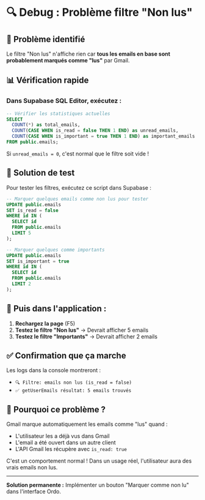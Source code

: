 # 🔍 Debug : Problème filtre "Non lus"

## 🚨 Problème identifié

Le filtre "Non lus" n'affiche rien car **tous les emails en base sont probablement marqués comme "lus"** par Gmail.

## 📊 Vérification rapide

### Dans Supabase SQL Editor, exécutez :

```sql
-- Vérifier les statistiques actuelles
SELECT 
  COUNT(*) as total_emails,
  COUNT(CASE WHEN is_read = false THEN 1 END) as unread_emails,
  COUNT(CASE WHEN is_important = true THEN 1 END) as important_emails
FROM public.emails;
```

Si `unread_emails = 0`, c'est normal que le filtre soit vide !

## 🧪 Solution de test

Pour tester les filtres, exécutez ce script dans Supabase :

```sql
-- Marquer quelques emails comme non lus pour tester
UPDATE public.emails 
SET is_read = false 
WHERE id IN (
  SELECT id 
  FROM public.emails 
  LIMIT 5
);

-- Marquer quelques comme importants
UPDATE public.emails 
SET is_important = true 
WHERE id IN (
  SELECT id 
  FROM public.emails 
  LIMIT 2
);
```

## 🔄 Puis dans l'application :

1. **Rechargez la page** (F5)
2. **Testez le filtre "Non lus"** → Devrait afficher 5 emails
3. **Testez le filtre "Importants"** → Devrait afficher 2 emails

## ✅ Confirmation que ça marche

Les logs dans la console montreront :
- `🔍 Filtre: emails non lus (is_read = false)`
- `✅ getUserEmails résultat: 5 emails trouvés`

## 🎯 Pourquoi ce problème ?

Gmail marque automatiquement les emails comme "lus" quand :
- L'utilisateur les a déjà vus dans Gmail
- L'email a été ouvert dans un autre client
- L'API Gmail les récupère avec `is_read: true`

C'est un comportement normal ! Dans un usage réel, l'utilisateur aura des vrais emails non lus.

---

**Solution permanente :** Implémenter un bouton "Marquer comme non lu" dans l'interface Ordo.
